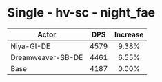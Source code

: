 # Single - hv-sc - night_fae
| Actor | DPS | Increase |
|---|:---:|:---:|
|Niya-GI-DE|4579|9.38%|
|Dreamweaver-SB-DE|4461|6.55%|
|Base|4187|0.00%|
